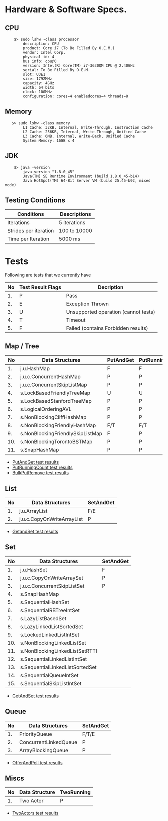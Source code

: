 # Hardware & Software Specs.

## CPU
```
    $> sudo lshw -class processor
        description: CPU
        product: Core i7 (To Be Filled By O.E.M.)
        vendor: Intel Corp.
        physical id: 4
        bus info: cpu@0
        version: Intel(R) Core(TM) i7-3630QM CPU @ 2.40GHz
        serial: To Be Filled By O.E.M.
        slot: U3E1
        size: 1792MHz
        capacity: 4GHz
        width: 64 bits
        clock: 100MHz
        configuration: cores=4 enabledcores=4 threads=8
```

## Memory
```
   $> sudo lshw -class memory
        L1 Cache: 32KB, Internal, Write-Through, Instruction Cache
        L2 Cache: 256KB, Internal, Write-Through, Unified Cache
        L3 Cache: 6MB, Internal, Write-Back, Unified Cache
        System Memory: 16GB x 4
```


## JDK
```
    $> java -version
        java version "1.8.0_45"
        Java(TM) SE Runtime Environment (build 1.8.0_45-b14)
        Java HotSpot(TM) 64-Bit Server VM (build 25.45-b02, mixed mode)
```

## Testing Conditions
Conditions                        | Descriptions
--------------------------------- | -------------
Iterations                        |  5 iterations
Strides per iteration             |  100 to 10000
Time per Iteration                |  5000 ms

# Tests
Following are tests that we currently have 

No   | Test Result Flags    |   Decription 
---- | -------------------- | -----------------------------------------------
1.   |    P                 |   Pass
2.   |    E                 |   Exception Thrown
3.   |    U                 |   Unsupported operation (cannot tests)
4.   |    T                 |   Timeout
5.   |    F                 |   Failed (contains Forbidden results)


## Map / Tree

No    | Data Structures                          |  PutAndGet  |  PutRunningCount  |  BulkPutRemove 
----- | ---------------------------------------- | ----------- | ----------------- | ---------------
1.    | j.u.HashMap                              |    F        |    F              |    F/T
2.    | j.u.c.ConcurrentHashMap                  |    P        |    P              |    P
3.    | j.u.c.ConcurrentSkipListMap              |    P        |    P              |    P
4.    | s.LockBasedFriendlyTreeMap               |    U        |    U              |    U
5.    | s.LockBasedStanfordTreeMap               |    P        |    P              |    P
6.    | s.LogicalOrderingAVL                     |    P        |    P              |    P
7.    | s.NonBlockingCliffHashMap                |    P        |    P              |    P
8.    | s.NonBlockingFriendlyHashMap             |    F/T      |    F/T            |    T
9.    | s.NonBlockingFriendlySkipListMap         |    F        |    P              |    F/T
10.   | s.NonBlockingTorontoBSTMap               |    P        |    P              |    T
11.   | s.SnapHashMap                            |    P        |    P              |    P

- [PutAndGet test results](results/map/PutAndGet_Test.md)
- [PutRunningCount test results](results/map/PutRunningCount_Test.md)
- [BulkPutRemove test results](results/map/BulkPutRemove_Test.md)

## List

No    | Data Structures                          |  SetAndGet  
----- | ---------------------------------------- | -----------
1.    | j.u.ArrayList                            |   F/E
2.    | j.u.c.CopyOnWriteArrayList               |   P

- [GetandSet test results](results/list/GetAndSet_Test.md)


## Set
No    | Data Structures                          |  SetAndGet  
----- | ---------------------------------------- | -----------
1.    | j.u.HashSet                              |   F
2.    | j.u.c.CopyOnWriteArraySet                |   P
3.    | j.u.c.ConcurrentSkipListSet              |   P
4.    | s.SnapHashMap                            |
5.    | s.SequentialHashSet                      |
6.    | s.SequentialRBTreeIntSet                 |
7.    | s.LazyListBasedSet                       |
8.    | s.LazyLinkedListSortedSet                |
9.    | s.LockedLinkedListIntSet                 |
10.   | s.NonBlockingLinkedListSet               |
11.   | s.NonBlockingLinkedListSetRTTI           |
12.   | s.SequentialLinkedListIntSet             |
13.   | s.SequentialLinkedListSortedSet          |
14.   | s.SequentialQueueIntSet                  |
15.   | s.SequentialSkipListIntSet               |

- [GetAndSet test results](results/set/GetAndSet_Test.md)

## Queue
No    | Data Structures                          |  SetAndGet  
----- | ---------------------------------------- | -----------
1.    | PriorityQueue                            |   F/T/E
2.    | ConcurrentLinkedQueue                    |   P
3.    | ArrayBlockingQueue                       |   P

- [OfferAndPoll test results](results/queue/OfferAndPoll_Test.md)

## Miscs
No   |  Data Structure                           |  TwoRunning
---- | ----------------------------------------- | -------------
1.   |  Two Actor                                |   P

- [TwoActors test results](results/misc/Actors_TwoRunning_Test.md)


